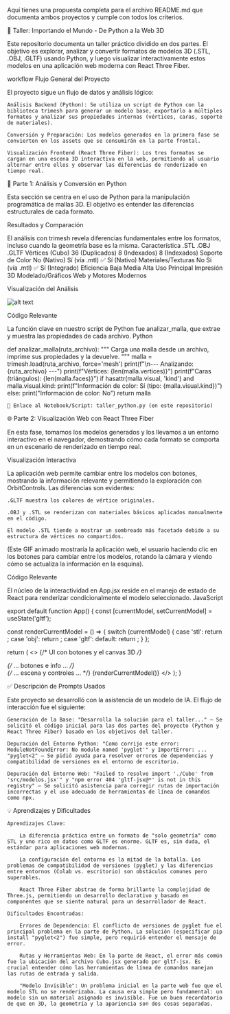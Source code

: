 Aquí tienes una propuesta completa para el archivo README.md que documenta ambos proyectos y cumple con todos los criterios.

🚀 Taller: Importando el Mundo - De Python a la Web 3D

Este repositorio documenta un taller práctico dividido en dos partes. El objetivo es explorar, analizar y convertir formatos de modelos 3D (.STL, .OBJ, .GLTF) usando Python, y luego visualizar interactivamente estos modelos en una aplicación web moderna con React Three Fiber.

workflow Flujo General del Proyecto

El proyecto sigue un flujo de datos y análisis lógico:

    Análisis Backend (Python): Se utiliza un script de Python con la biblioteca trimesh para generar un modelo base, exportarlo a múltiples formatos y analizar sus propiedades internas (vértices, caras, soporte de materiales).

    Conversión y Preparación: Los modelos generados en la primera fase se convierten en los assets que se consumirán en la parte frontal.

    Visualización Frontend (React Three Fiber): Los tres formatos se cargan en una escena 3D interactiva en la web, permitiendo al usuario alternar entre ellos y observar las diferencias de renderizado en tiempo real.

🐍 Parte 1: Análisis y Conversión en Python

Esta sección se centra en el uso de Python para la manipulación programática de mallas 3D. El objetivo es entender las diferencias estructurales de cada formato.

Resultados y Comparación

El análisis con trimesh revela diferencias fundamentales entre los formatos, incluso cuando la geometría base es la misma.
Característica	.STL	.OBJ	.GLTF
Vértices (Cubo)	36 (Duplicados)	8 (Indexados)	8 (Indexados)
Soporte de Color	No (Nativo)	Sí (vía .mtl)	✅ Sí (Nativo)
Materiales/Texturas	No	Sí (vía .mtl)	✅ Sí (Integrado)
Eficiencia	Baja	Media	Alta
Uso Principal	Impresión 3D	Modelado/Gráficos	Web y Motores Modernos

Visualización del Análisis

![alt text](<resultado py.gif>)

Código Relevante

La función clave en nuestro script de Python fue analizar_malla, que extrae y muestra las propiedades de cada archivo.
Python

def analizar_malla(ruta_archivo):
    """
    Carga una malla desde un archivo, imprime sus propiedades y la devuelve.
    """
    malla = trimesh.load(ruta_archivo, force='mesh')
    print(f"\n--- Analizando: {ruta_archivo} ---")
    print(f"Vértices: {len(malla.vertices)}")
    print(f"Caras (triángulos): {len(malla.faces)}")
    if hasattr(malla.visual, 'kind') and malla.visual.kind:
         print(f"Información de color: Sí (tipo: {malla.visual.kind})")
    else:
         print("Información de color: No")
    return malla

    🔗 Enlace al Notebook/Script: taller_python.py (en este repositorio)

🌐 Parte 2: Visualización Web con React Three Fiber

En esta fase, tomamos los modelos generados y los llevamos a un entorno interactivo en el navegador, demostrando cómo cada formato se comporta en un escenario de renderizado en tiempo real.

Visualización Interactiva

La aplicación web permite cambiar entre los modelos con botones, mostrando la información relevante y permitiendo la exploración con OrbitControls. Las diferencias son evidentes:

    .GLTF muestra los colores de vértice originales.

    .OBJ y .STL se renderizan con materiales básicos aplicados manualmente en el código.

    El modelo .STL tiende a mostrar un sombreado más facetado debido a su estructura de vértices no compartidos.

(Este GIF animado mostraría la aplicación web, el usuario haciendo clic en los botones para cambiar entre los modelos, rotando la cámara y viendo cómo se actualiza la información en la esquina).

Código Relevante

El núcleo de la interactividad en App.jsx reside en el manejo de estado de React para renderizar condicionalmente el modelo seleccionado.
JavaScript

export default function App() {
  const [currentModel, setCurrentModel] = useState('gltf');

  const renderCurrentModel = () => {
    switch (currentModel) {
      case 'stl': return <StlModel url="/cubo.stl" />;
      case 'obj': return <ObjModel url="/cubo.obj" />;
      case 'gltf': default: return <GltfModel />;
    }
  };

  return (
    <>
      {/* UI con botones y el canvas 3D */}
      <div className="ui-container">
        {/* ... botones e info ... */}
      </div>
      <Canvas>
        {/* ... escena y controles ... */}
        {renderCurrentModel()}
      </Canvas>
    </>
  );
}



✅ Descripción de Prompts Usados

Este proyecto se desarrolló con la asistencia de un modelo de IA. El flujo de interacción fue el siguiente:

    Generación de la Base: "Desarrolla la solución para el taller..." — Se solicitó el código inicial para las dos partes del proyecto (Python y React Three Fiber) basado en los objetivos del taller.

    Depuración del Entorno Python: "Como corrijo este error: ModuleNotFoundError: No module named 'pyglet'" y ImportError: ... "pyglet<2" — Se pidió ayuda para resolver errores de dependencias y compatibilidad de versiones en el entorno de escritorio.

    Depuración del Entorno Web: "Failed to resolve import './Cubo' from 'src/modelos.jsx'" y "npm error 404 'gltf-jsx@*' is not in this registry" — Se solicitó asistencia para corregir rutas de importación incorrectas y el uso adecuado de herramientas de línea de comandos como npx.


💡 Aprendizajes y Dificultades

    Aprendizajes Clave:

        La diferencia práctica entre un formato de "solo geometría" como STL y uno rico en datos como GLTF es enorme. GLTF es, sin duda, el estándar para aplicaciones web modernas.

        La configuración del entorno es la mitad de la batalla. Los problemas de compatibilidad de versiones (pyglet) y las diferencias entre entornos (Colab vs. escritorio) son obstáculos comunes pero superables.

        React Three Fiber abstrae de forma brillante la complejidad de Three.js, permitiendo un desarrollo declarativo y basado en componentes que se siente natural para un desarrollador de React.

    Dificultades Encontradas:

        Errores de Dependencia: El conflicto de versiones de pyglet fue el principal problema en la parte de Python. La solución (especificar pip install "pyglet<2") fue simple, pero requirió entender el mensaje de error.

        Rutas y Herramientas Web: En la parte de React, el error más común fue la ubicación del archivo Cubo.jsx generado por gltf-jsx. Es crucial entender cómo las herramientas de línea de comandos manejan las rutas de entrada y salida.

        "Modelo Invisible": Un problema inicial en la parte web fue que el modelo STL no se renderizaba. La causa era simple pero fundamental: un modelo sin un material asignado es invisible. Fue un buen recordatorio de que en 3D, la geometría y la apariencia son dos cosas separadas.